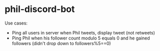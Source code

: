 # phil-discord-bot

Use cases:
 - Ping all users in server when Phil tweets, display tweet (not retweets)
 - Ping Phil when his follower count modulo 5 equals 0 and he gained followers (didn't drop down to followers%5==0)
